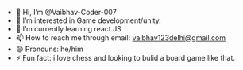 - 👋 Hi, I’m @Vaibhav-Coder-007
- 👀 I’m interested in Game development/unity.
- 🌱 I’m currently learning react.JS
- 📫 How to reach me through email: vaibhav123delhi@gmail.com
- 😄 Pronouns: he/him
- ⚡ Fun fact: i love chess and looking to bulid a board game like that.

<!---
Vaibhav-Coder-007/Vaibhav-Coder-007 is a ✨ special ✨ repository because its `README.md` (this file) appears on your GitHub profile.
You can click the Preview link to take a look at your changes.
--->
